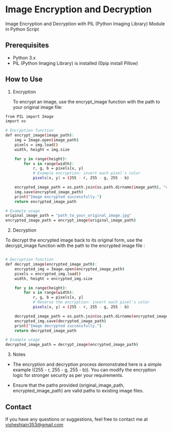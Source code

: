 # Image Encryption and Decryption

Image Encryption and Decryption with PIL (Python Imaging Library) Module in Python Script





## Prerequisites

 - Python 3.x
 - PIL (Python Imaging Library) is installed  (0pip install Pillow)

 

## How to Use

1. Encryption


    To encrypt an image, use the encrypt_image function with the path to your original image file:


```bash
from PIL import Image
import os

# Encryption function
def encrypt_image(image_path):
    img = Image.open(image_path)
    pixels = img.load()
    width, height = img.size

    for y in range(height):
        for x in range(width):
            r, g, b = pixels[x, y]
            # Example encryption: invert each pixel's color
            pixels[x, y] = (255 - r, 255 - g, 255 - b)

    encrypted_image_path = os.path.join(os.path.dirname(image_path), "encrypted_" + os.path.basename(image_path))
    img.save(encrypted_image_path)
    print("Image encrypted successfully.")
    return encrypted_image_path

# Example usage
original_image_path = "path_to_your_original_image.jpg"
encrypted_image_path = encrypt_image(original_image_path)

```


2. Decryption


  To decrypt the encrypted image back to its original form, use the decrypt_image function with the path to the encrypted image file :

```bash

# Decryption function
def decrypt_image(encrypted_image_path):
    encrypted_img = Image.open(encrypted_image_path)
    pixels = encrypted_img.load()
    width, height = encrypted_img.size

    for y in range(height):
        for x in range(width):
            r, g, b = pixels[x, y]
            # Reverse the encryption: invert each pixel's color
            pixels[x, y] = (255 - r, 255 - g, 255 - b)

    decrypted_image_path = os.path.join(os.path.dirname(encrypted_image_path), "decrypted_" + os.path.basename(encrypted_image_path)[len("encrypted_"):])
    encrypted_img.save(decrypted_image_path)
    print("Image decrypted successfully.")
    return decrypted_image_path

# Example usage
decrypted_image_path = decrypt_image(encrypted_image_path)


```

3. Notes

- The encryption and decryption process demonstrated here is a simple example ((255 - r, 255 - g, 255 - b)). You can modify the encryption logic for stronger security as per your requirements.

- Ensure that the paths provided (original_image_path, encrypted_image_path) are valid paths to existing image files.

## Contact
If you have any questions or suggestions, feel free to contact me at visheshjain353@gmail.com
